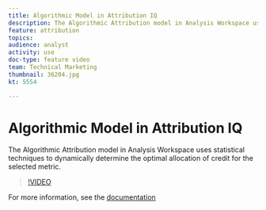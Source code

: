 ```yaml
---
title: Algorithmic Model in Attribution IQ
description: The Algorithmic Attribution model in Analysis Workspace uses statistical techniques to dynamically determine the optimal allocation of credit for the selected metric.
feature: attribution
topics: 
audience: analyst
activity: use
doc-type: feature video
team: Technical Marketing
thumbnail: 36204.jpg
kt: 5554

---
```


# Algorithmic Model in Attribution IQ

The Algorithmic Attribution model in Analysis Workspace uses statistical techniques to dynamically determine the optimal allocation of credit for the selected metric.

>[!VIDEO](https://video.tv.adobe.com/v/36204/?quality=12&learn=on)

For more information, see the [documentation](https://docs.adobe.com/content/help/en/analytics/analyze/analysis-workspace/attribution/algorithmic.html)
